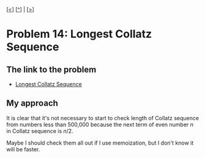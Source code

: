 \[[<](./p0013.md)] \[[^](../README.md)] | \[[>](./p0015.md)]

# Problem 14: Longest Collatz Sequence

## The link to the problem

- [Longest Collatz Sequence](https://projecteuler.net/problem=14)

## My approach

It is clear that it's not necessary to start to check length of Collatz sequence from numbers less than 500,000
because the next term of even number $n$ in Collatz sequence is $n/2$.

Maybe I should check them all out if I use memoization, but I don't know it will be faster.

